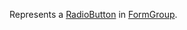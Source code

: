 Represents a [RadioButton](/docs/controls/bootstrap4/RadioButton/{branch}) in [FormGroup](/docs/controls/bootstrap4/FormGroup/{branch}).
